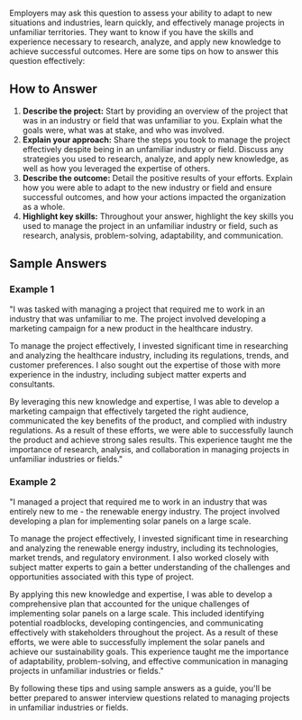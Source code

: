 
Employers may ask this question to assess your ability to adapt to new situations and industries, learn quickly, and effectively manage projects in unfamiliar territories. They want to know if you have the skills and experience necessary to research, analyze, and apply new knowledge to achieve successful outcomes. Here are some tips on how to answer this question effectively:

How to Answer
-------------

1. **Describe the project:** Start by providing an overview of the project that was in an industry or field that was unfamiliar to you. Explain what the goals were, what was at stake, and who was involved.
2. **Explain your approach:** Share the steps you took to manage the project effectively despite being in an unfamiliar industry or field. Discuss any strategies you used to research, analyze, and apply new knowledge, as well as how you leveraged the expertise of others.
3. **Describe the outcome:** Detail the positive results of your efforts. Explain how you were able to adapt to the new industry or field and ensure successful outcomes, and how your actions impacted the organization as a whole.
4. **Highlight key skills:** Throughout your answer, highlight the key skills you used to manage the project in an unfamiliar industry or field, such as research, analysis, problem-solving, adaptability, and communication.

Sample Answers
--------------

### Example 1

"I was tasked with managing a project that required me to work in an industry that was unfamiliar to me. The project involved developing a marketing campaign for a new product in the healthcare industry.

To manage the project effectively, I invested significant time in researching and analyzing the healthcare industry, including its regulations, trends, and customer preferences. I also sought out the expertise of those with more experience in the industry, including subject matter experts and consultants.

By leveraging this new knowledge and expertise, I was able to develop a marketing campaign that effectively targeted the right audience, communicated the key benefits of the product, and complied with industry regulations. As a result of these efforts, we were able to successfully launch the product and achieve strong sales results. This experience taught me the importance of research, analysis, and collaboration in managing projects in unfamiliar industries or fields."

### Example 2

"I managed a project that required me to work in an industry that was entirely new to me - the renewable energy industry. The project involved developing a plan for implementing solar panels on a large scale.

To manage the project effectively, I invested significant time in researching and analyzing the renewable energy industry, including its technologies, market trends, and regulatory environment. I also worked closely with subject matter experts to gain a better understanding of the challenges and opportunities associated with this type of project.

By applying this new knowledge and expertise, I was able to develop a comprehensive plan that accounted for the unique challenges of implementing solar panels on a large scale. This included identifying potential roadblocks, developing contingencies, and communicating effectively with stakeholders throughout the project. As a result of these efforts, we were able to successfully implement the solar panels and achieve our sustainability goals. This experience taught me the importance of adaptability, problem-solving, and effective communication in managing projects in unfamiliar industries or fields."

By following these tips and using sample answers as a guide, you'll be better prepared to answer interview questions related to managing projects in unfamiliar industries or fields.
